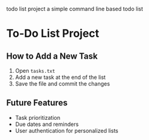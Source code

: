 todo list project
a simple command line based todo list
# To-Do List Project

## How to Add a New Task
1. Open `tasks.txt`
2. Add a new task at the end of the list
3. Save the file and commit the changes

## Future Features
- Task prioritization
- Due dates and reminders
- User authentication for personalized lists

